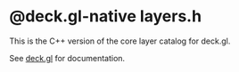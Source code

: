 # @deck.gl-native layers.h

This is the C++ version of the core layer catalog for deck.gl.

See [deck.gl](http://deck.gl) for documentation.
